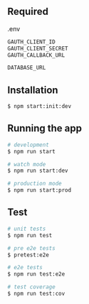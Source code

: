 ## Required

.env

```bash
GAUTH_CLIENT_ID
GAUTH_CLIENT_SECRET
GAUTH_CALLBACK_URL

DATABASE_URL
```

## Installation

```bash
$ npm start:init:dev
```

## Running the app

```bash
# development
$ npm run start

# watch mode
$ npm run start:dev

# production mode
$ npm run start:prod
```

## Test

```bash
# unit tests
$ npm run test

# pre e2e tests
$ pretest:e2e

# e2e tests
$ npm run test:e2e

# test coverage
$ npm run test:cov
```
